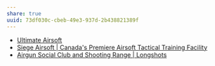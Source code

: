 ```yaml
---
share: true
uuid: 73df030c-cbeb-49e3-937d-2b438821389f
---
```

* [Ultimate Airsoft](https://ultimateairsoft.ca/)
* [Siege Airsoft | Canada's Premiere Airsoft Tactical Training Facility](https://www.siegeairsoft.com/)
* [Airgun Social Club and Shooting Range | Longshots](https://www.longshots.ca/)